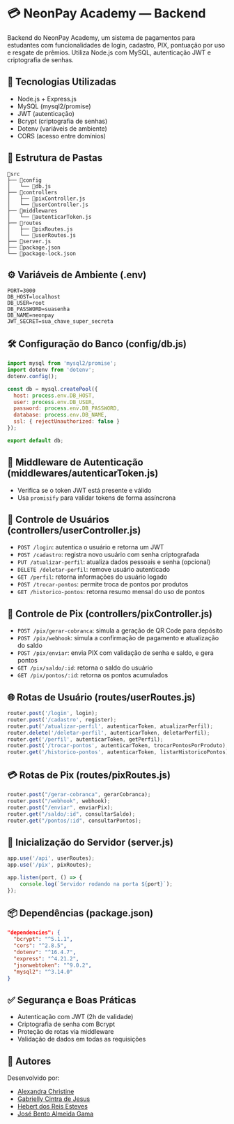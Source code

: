 # 💳 NeonPay Academy — Backend

Backend do NeonPay Academy, um sistema de pagamentos para estudantes com funcionalidades de login, cadastro, PIX, pontuação por uso e resgate de prêmios. Utiliza Node.js com MySQL, autenticação JWT e criptografia de senhas.

## 🚀 Tecnologias Utilizadas

- Node.js + Express.js
- MySQL (mysql2/promise)
- JWT (autenticação)
- Bcrypt (criptografia de senhas)
- Dotenv (variáveis de ambiente)
- CORS (acesso entre domínios)

## 📂 Estrutura de Pastas

```
📂src
├── 📂config
│   └── 📃db.js
├── 📂controllers
│   ├── 📃pixController.js
│   └── 📃userController.js
├── 📂middlewares
│   └── 📃autenticarToken.js
├── 📂routes
│   ├── 📃pixRoutes.js
│   └── 📃userRoutes.js
├── 📃server.js
├── 📃package.json
└── 📃package-lock.json
```

## ⚙️ Variáveis de Ambiente (.env)

```
PORT=3000
DB_HOST=localhost
DB_USER=root
DB_PASSWORD=suasenha
DB_NAME=neonpay
JWT_SECRET=sua_chave_super_secreta
```

## 🛠️ Configuração do Banco (config/db.js)

```js
import mysql from 'mysql2/promise';
import dotenv from 'dotenv';
dotenv.config();

const db = mysql.createPool({
  host: process.env.DB_HOST,
  user: process.env.DB_USER,
  password: process.env.DB_PASSWORD,
  database: process.env.DB_NAME,
  ssl: { rejectUnauthorized: false }
});

export default db;
```

## 🔐 Middleware de Autenticação (middlewares/autenticarToken.js)

- Verifica se o token JWT está presente e válido
- Usa `promisify` para validar tokens de forma assíncrona

## 👤 Controle de Usuários (controllers/userController.js)

- `POST /login`: autentica o usuário e retorna um JWT
- `POST /cadastro`: registra novo usuário com senha criptografada
- `PUT /atualizar-perfil`: atualiza dados pessoais e senha (opcional)
- `DELETE /deletar-perfil`: remove usuário autenticado
- `GET /perfil`: retorna informações do usuário logado
- `POST /trocar-pontos`: permite troca de pontos por produtos
- `GET /historico-pontos`: retorna resumo mensal do uso de pontos

## 💸 Controle de Pix (controllers/pixController.js)

- `POST /pix/gerar-cobranca`: simula a geração de QR Code para depósito
- `POST /pix/webhook`: simula a confirmação de pagamento e atualização do saldo
- `POST /pix/enviar`: envia PIX com validação de senha e saldo, e gera pontos
- `GET /pix/saldo/:id`: retorna o saldo do usuário
- `GET /pix/pontos/:id`: retorna os pontos acumulados

## 🌐 Rotas de Usuário (routes/userRoutes.js)

```js
router.post('/login', login);
router.post('/cadastro', register);
router.put('/atualizar-perfil', autenticarToken, atualizarPerfil);
router.delete('/deletar-perfil', autenticarToken, deletarPerfil);
router.get('/perfil', autenticarToken, getPerfil);
router.post('/trocar-pontos', autenticarToken, trocarPontosPorProduto);
router.get('/historico-pontos', autenticarToken, listarHistoricoPontos);
```

## 💳 Rotas de Pix (routes/pixRoutes.js)

```js
router.post("/gerar-cobranca", gerarCobranca);
router.post("/webhook", webhook);
router.post("/enviar", enviarPix);
router.get("/saldo/:id", consultarSaldo);
router.get("/pontos/:id", consultarPontos);
```

## 🚀 Inicialização do Servidor (server.js)

```js
app.use('/api', userRoutes);
app.use('/pix', pixRoutes);

app.listen(port, () => {
    console.log(`Servidor rodando na porta ${port}`);
});
```

## 📦 Dependências (package.json)

```json
"dependencies": {
  "bcrypt": "^5.1.1",
  "cors": "^2.8.5",
  "dotenv": "^16.4.7",
  "express": "^4.21.2",
  "jsonwebtoken": "^9.0.2",
  "mysql2": "^3.14.0"
}
```

## ✅ Segurança e Boas Práticas

- Autenticação com JWT (2h de validade)
- Criptografia de senha com Bcrypt
- Proteção de rotas via middleware
- Validação de dados em todas as requisições

## 👥 Autores

Desenvolvido por:
- [Alexandra Christine](https://www.linkedin.com/in/alexandra-christine-silva-590092257)
- [Gabrielly Cintra de Jesus](https://www.linkedin.com/in/gabrielly-cintra/)
- [Hebert dos Reis Esteves](https://linkedin.com/in/hebert-/)
- [José Bento Almeida Gama](https://www.linkedin.com/in/jos%C3%A9-almeida-80063a256)
